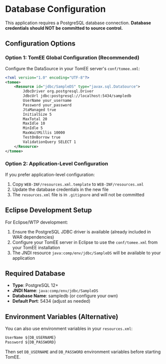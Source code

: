 # Database Configuration

This application requires a PostgreSQL database connection. **Database credentials should NOT be committed to source control.**

## Configuration Options

### Option 1: TomEE Global Configuration (Recommended)

Configure the DataSource in your TomEE server's `conf/tomee.xml`:

```xml
<?xml version="1.0" encoding="UTF-8"?>
<tomee>
    <Resource id="jdbc/SampleDS" type="javax.sql.DataSource">
        JdbcDriver org.postgresql.Driver
        JdbcUrl jdbc:postgresql://localhost:5434/sampledb
        UserName your_username
        Password your_password
        JtaManaged true
        InitialSize 5
        MaxTotal 20
        MaxIdle 10
        MinIdle 5
        MaxWaitMillis 10000
        TestOnBorrow true
        ValidationQuery SELECT 1
    </Resource>
</tomee>
```

### Option 2: Application-Level Configuration

If you prefer application-level configuration:

1. Copy `WEB-INF/resources.xml.template` to `WEB-INF/resources.xml`
2. Update the database credentials in the new file
3. The `resources.xml` file is in `.gitignore` and will not be committed

## Eclipse Development Setup

For Eclipse/WTP development:

1. Ensure the PostgreSQL JDBC driver is available (already included in WAR dependencies)
2. Configure your TomEE server in Eclipse to use the `conf/tomee.xml` from your TomEE installation
3. The JNDI resource `java:comp/env/jdbc/SampleDS` will be available to your application

## Required Database

- **Type**: PostgreSQL 12+
- **JNDI Name**: `java:comp/env/jdbc/SampleDS`
- **Database Name**: sampledb (or configure your own)
- **Default Port**: 5434 (adjust as needed)

## Environment Variables (Alternative)

You can also use environment variables in your `resources.xml`:

```xml
UserName ${DB_USERNAME}
Password ${DB_PASSWORD}
```

Then set `DB_USERNAME` and `DB_PASSWORD` environment variables before starting TomEE.
